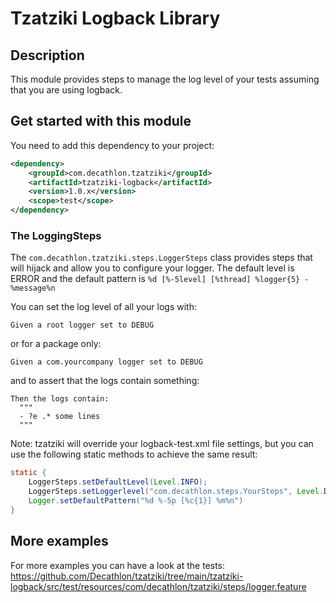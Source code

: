 Tzatziki Logback Library
======

## Description

This module provides steps to manage the log level of your tests assuming that you are using logback.

## Get started with this module

You need to add this dependency to your project:

```xml
<dependency>
    <groupId>com.decathlon.tzatziki</groupId>
    <artifactId>tzatziki-logback</artifactId>
    <version>1.0.x</version>
    <scope>test</scope>
</dependency>
```

### The LoggingSteps

The `com.decathlon.tzatziki.steps.LoggerSteps` class provides steps that will hijack and allow you to configure your logger.
The default level is ERROR and the default pattern is `%d [%-5level] [%thread] %logger{5} - %message%n`

You can set the log level of all your logs with:

```gherkin
Given a root logger set to DEBUG
```

or for a package only:

```gherkin
Given a com.yourcompany logger set to DEBUG
```

and to assert that the logs contain something:

```gherkin
Then the logs contain:
  """
  - ?e .* some lines
  """
```

Note: tzatziki will override your logback-test.xml file settings, but you can use the following static methods to achieve the same result:

```java
static {
    LoggerSteps.setDefaultLevel(Level.INFO);
    LoggerSteps.setLoggerlevel("com.decathlon.steps.YourSteps", Level.DEBUG);
    Logger.setDefaultPattern("%d %-5p [%c{1}] %m%n")
}
```

## More examples

For more examples you can have a look at the tests:
https://github.com/Decathlon/tzatziki/tree/main/tzatziki-logback/src/test/resources/com/decathlon/tzatziki/steps/logger.feature

